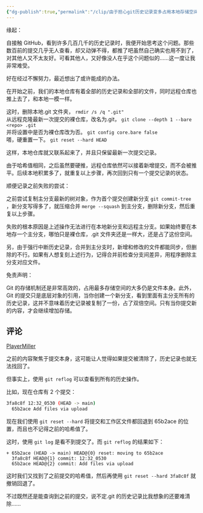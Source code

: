 ```yaml
---
{"dg-publish":true,"permalink":"/clip/由于担心git历史记录变多占用本地存储空间所做的努力探索/","title":"由于担心历史记录变多占用本地存储空间所做的努力探索 - 每日闲聊","created":"2025-06-04T22:04:15.518+08:00"}
---
```


缘起：

自接触 GitHub，看到许多几百几千的历史记录时，我便开始思考这个问题。那些数百前的提交几乎无人查看，却又动弹不得，都推了吧虽然自己确实也用不到了，对其他人又不太友好。可看其他人，又好像没人在乎这个问题似的……这一度让我非常难受。

好在经过不懈努力，最近想出了或许能成的办法。

在开始之前，我们的本地仓库有着全部的历史记录和全部的文件，同时远程仓库也推上去了，和本地一模一样。

这时，删除本地.git 文件夹， `rmdir /s /q ".git"`  
从远程克隆最新一次提交的裸仓库，改名为.git， `git clone --depth 1 --bare <repo> .git`  
并将设置中是否为裸仓库改为否。 `git config core.bare false`  
嗒，硬重置一下。 `git reset --hard HEAD`

这样，本地仓库就又联系起来了，并且只保留最新一次提交记录。

由于哈希值相同，之后虽然要硬推，远程仓库依然可以接着新增提交，而不会被推平。后续本地积累多了，就重复以上步骤，再次回到只有一个提交记录的状态。

顺便记录之前失败的尝试：

之前尝试复制主分支最新的树对象，作为首个提交创建新分支 `git commit-tree` ，新分支写得多了，就压缩合并 `merge --squash` 到主分支，删除新分支，然后重复以上步骤。

失败的根本原因是上述操作无法进行在本地新分支和远程主分支。如果始终要在本地存一个主分支，哪怕只是裸仓库，.git 文件夹还是一样大，还是占了这份空间。

另，由于强行中断历史记录，合并到主分支时，新增和修改的文件都能同步，但删除的不行。如果有人想复刻上述行为，记得合并前检查分支间差异，用程序删除主分支对应文件。

免责声明：

Git 的存储机制还是非常高效的，占用最多存储空间的大多仍是文件本身。此外，Git 的提交只是底层对象的引用，当你创建一个新分支，看到里面有主分支所有的历史记录，这并不意味着历史记录被复制了一份，占了双倍空间。只有当你提交新的内容，才会继续增加存储。

## 评论

[PlayerMiller](https://forum-zh.obsidian.md/u/PlayerMiller)

之前的内容聚焦于提交本身，这可能让人觉得如果提交被清除了，历史记录也就无法找回了。

但事实上，使用 `git reflog` 可以查看到所有的历史操作。

比如，现在仓库有 2 个提交：

```bash
3fa8c8f 12:32_0530 (HEAD -> main)
  65b2ace Add files via upload
```

现在我们使用 `git reset --hard` 将提交和工作区文件都回退到 65b2ace 的位置，而且也不记得之前的哈希值了。

这时，使用 `git log` 是看不到提交了。而 `git reflog` 的结果如下：

```
+ 65b2ace (HEAD -> main) HEAD@{0} reset: moving to 65b2ace
  3fa8c8f HEAD@{1} commit: 12:32_0530
  65b2ace HEAD@{2} commit: Add files via upload
```

这时我们又找到了之前提交的哈希值，然后再使用 `git reset --hard 3fa8c8f` 就撤销回退了。

不过既然还是能查询到之前的提交，说不定.git 的历史记录比我想象的还要难清除……

 
